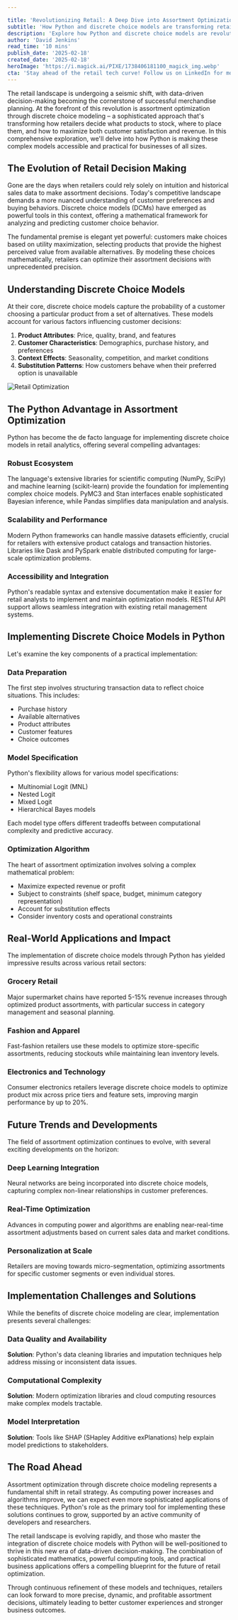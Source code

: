 ```yaml
---

title: 'Revolutionizing Retail: A Deep Dive into Assortment Optimization with Python and Discrete Choice Models'
subtitle: 'How Python and discrete choice models are transforming retail decision-making'
description: 'Explore how Python and discrete choice models are revolutionizing retail decision-making, enabling precise assortment optimization and improved customer experiences. Learn about implementation strategies, real-world impacts, and future trends in this comprehensive analysis of modern retail analytics.'
author: 'David Jenkins'
read_time: '10 mins'
publish_date: '2025-02-18'
created_date: '2025-02-18'
heroImage: 'https://i.magick.ai/PIXE/1738406181100_magick_img.webp'
cta: 'Stay ahead of the retail tech curve! Follow us on LinkedIn for more insights on how data science and programming are transforming the retail industry!'
---
```


The retail landscape is undergoing a seismic shift, with data-driven decision-making becoming the cornerstone of successful merchandise planning. At the forefront of this revolution is assortment optimization through discrete choice modeling – a sophisticated approach that's transforming how retailers decide what products to stock, where to place them, and how to maximize both customer satisfaction and revenue. In this comprehensive exploration, we'll delve into how Python is making these complex models accessible and practical for businesses of all sizes.

## The Evolution of Retail Decision Making

Gone are the days when retailers could rely solely on intuition and historical sales data to make assortment decisions. Today's competitive landscape demands a more nuanced understanding of customer preferences and buying behaviors. Discrete choice models (DCMs) have emerged as powerful tools in this context, offering a mathematical framework for analyzing and predicting customer choice behavior.

The fundamental premise is elegant yet powerful: customers make choices based on utility maximization, selecting products that provide the highest perceived value from available alternatives. By modeling these choices mathematically, retailers can optimize their assortment decisions with unprecedented precision.

## Understanding Discrete Choice Models

At their core, discrete choice models capture the probability of a customer choosing a particular product from a set of alternatives. These models account for various factors influencing customer decisions:

1. **Product Attributes**: Price, quality, brand, and features
2. **Customer Characteristics**: Demographics, purchase history, and preferences
3. **Context Effects**: Seasonality, competition, and market conditions
4. **Substitution Patterns**: How customers behave when their preferred option is unavailable

![Retail Optimization](https://i.magick.ai/PIXE/1738406181100_magick_img.webp)

## The Python Advantage in Assortment Optimization

Python has become the de facto language for implementing discrete choice models in retail analytics, offering several compelling advantages:

### Robust Ecosystem

The language's extensive libraries for scientific computing (NumPy, SciPy) and machine learning (scikit-learn) provide the foundation for implementing complex choice models. PyMC3 and Stan interfaces enable sophisticated Bayesian inference, while Pandas simplifies data manipulation and analysis.

### Scalability and Performance

Modern Python frameworks can handle massive datasets efficiently, crucial for retailers with extensive product catalogs and transaction histories. Libraries like Dask and PySpark enable distributed computing for large-scale optimization problems.

### Accessibility and Integration

Python's readable syntax and extensive documentation make it easier for retail analysts to implement and maintain optimization models. RESTful API support allows seamless integration with existing retail management systems.

## Implementing Discrete Choice Models in Python

Let's examine the key components of a practical implementation:

### Data Preparation

The first step involves structuring transaction data to reflect choice situations. This includes:

- Purchase history
- Available alternatives
- Product attributes
- Customer features
- Choice outcomes

### Model Specification

Python's flexibility allows for various model specifications:

- Multinomial Logit (MNL)
- Nested Logit
- Mixed Logit
- Hierarchical Bayes models

Each model type offers different tradeoffs between computational complexity and predictive accuracy.

### Optimization Algorithm

The heart of assortment optimization involves solving a complex mathematical problem:

- Maximize expected revenue or profit
- Subject to constraints (shelf space, budget, minimum category representation)
- Account for substitution effects
- Consider inventory costs and operational constraints

## Real-World Applications and Impact

The implementation of discrete choice models through Python has yielded impressive results across various retail sectors:

### Grocery Retail

Major supermarket chains have reported 5-15% revenue increases through optimized product assortments, with particular success in category management and seasonal planning.

### Fashion and Apparel

Fast-fashion retailers use these models to optimize store-specific assortments, reducing stockouts while maintaining lean inventory levels.

### Electronics and Technology

Consumer electronics retailers leverage discrete choice models to optimize product mix across price tiers and feature sets, improving margin performance by up to 20%.

## Future Trends and Developments

The field of assortment optimization continues to evolve, with several exciting developments on the horizon:

### Deep Learning Integration

Neural networks are being incorporated into discrete choice models, capturing complex non-linear relationships in customer preferences.

### Real-Time Optimization

Advances in computing power and algorithms are enabling near-real-time assortment adjustments based on current sales data and market conditions.

### Personalization at Scale

Retailers are moving towards micro-segmentation, optimizing assortments for specific customer segments or even individual stores.

## Implementation Challenges and Solutions

While the benefits of discrete choice modeling are clear, implementation presents several challenges:

### Data Quality and Availability

**Solution**: Python's data cleaning libraries and imputation techniques help address missing or inconsistent data issues.

### Computational Complexity

**Solution**: Modern optimization libraries and cloud computing resources make complex models tractable.

### Model Interpretation

**Solution**: Tools like SHAP (SHapley Additive exPlanations) help explain model predictions to stakeholders.

## The Road Ahead

Assortment optimization through discrete choice modeling represents a fundamental shift in retail strategy. As computing power increases and algorithms improve, we can expect even more sophisticated applications of these techniques. Python's role as the primary tool for implementing these solutions continues to grow, supported by an active community of developers and researchers.

The retail landscape is evolving rapidly, and those who master the integration of discrete choice models with Python will be well-positioned to thrive in this new era of data-driven decision-making. The combination of sophisticated mathematics, powerful computing tools, and practical business applications offers a compelling blueprint for the future of retail optimization.

Through continuous refinement of these models and techniques, retailers can look forward to more precise, dynamic, and profitable assortment decisions, ultimately leading to better customer experiences and stronger business outcomes.